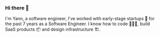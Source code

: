 ### Hi there 👋

I'm Yann, a software engineer, I've worked with early-stage startups 🚀 for the past 7 years as a Software Engineer. 
I know how to code 🧑🏻‍💻, build SaaS products 📦 and design infrastructure 🏗️.

<!--
![Statistics](https://github-readme-stats.vercel.app/api?username=onedesert&show_icons=true&count_private=true)
roro🚀
![Trophies](https://github-profile-trophy.vercel.app/?username=onedesert)

**onedesert/onedesert** is a ✨ _special_ ✨ repository because its `README.md` (this file) appears on your GitHub profile.

Here are some ideas to get you started:

- 🔭 I’m currently working on React and Python web APIs.
- 🌱 I’m currently learning ...
- 👯 I’m looking to collaborate on ...
- 🤔 I’m looking for help with ...
- 💬 Ask me about ...
- 📫 How to reach me: ...
- 😄 Pronouns: ...
- ⚡ Fun fact: ...
-->
